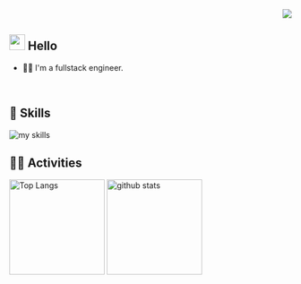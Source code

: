 <!-- 1. GitHub usernameを変更 -->
<div align="right">
  <img src="https://komarev.com/ghpvc/?username=yutake27" />
</div>


<!-- 2. プロフィールや連絡先を変更 -->
## <img src="https://media.giphy.com/media/hvRJCLFzcasrR4ia7z/giphy.gif" width="28"> Hello

- 🧑‍💻 I'm a fullstack engineer.
<br>


<!-- 3. 好きな技術スタックに変更 -->
<!-- ライトモート：theme=light, ダークモート：theme=dark -->
<!-- アイコンの選択肢一覧：https://arc.net/l/quote/zizyykfh -->
## 🌱 Skills
<img alt="my skills" src="https://skillicons.dev/icons?theme=dark&perline=7&i=html,css,js,ts,react,angular,python,docker,aws,gcp" />
<br>


<!-- 4. GitHub usernameを変更, 2箇所 -->
<!-- ライトモート：theme=light, ダークモート：theme=vue-dark  -->
## 🏃‍♀️ Activities
<div align="left"> 
  <img alt="Top Langs" height="170px" src="https://github-readme-stats-yutake27s-projects.vercel.app/api?username=yutake27&theme=vue-dark&layout=compact" />
  <img alt="github stats" height="170px" src="https://github-readme-stats-yutake27s-projects.vercel.app/api/top-langs/?username=yutake27&theme=vue-dark&layout=compact&hide=Jupyter%20Notebook,TeX,PostScript" />
</div>
